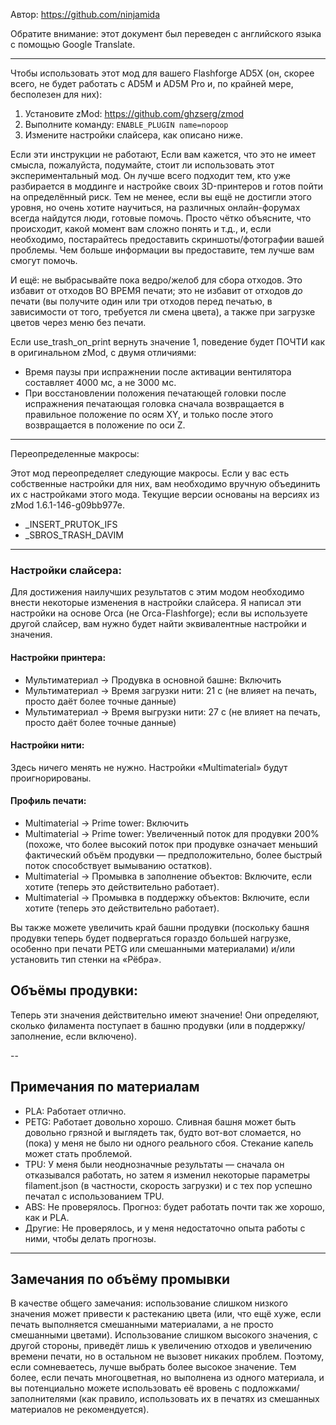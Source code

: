 Автор: https://github.com/ninjamida

Обратите внимание: этот документ был переведен с английского языка с помощью Google Translate.

---

Чтобы использовать этот мод для вашего Flashforge AD5X (он, скорее всего, не будет работать с AD5M и AD5M Pro и, по крайней мере, бесполезен для них):

1. Установите zMod: https://github.com/ghzserg/zmod
2. Выполните команду: ```ENABLE_PLUGIN name=nopoop```
3. Измените настройки слайсера, как описано ниже.

Если эти инструкции не работают, Если вам кажется, что это не имеет смысла, пожалуйста, подумайте, стоит ли использовать этот экспериментальный мод. Он лучше всего подходит тем, кто уже разбирается в моддинге и настройке своих 3D-принтеров и готов пойти на определённый риск. Тем не менее, если вы ещё не достигли этого уровня, но очень хотите научиться, на различных онлайн-форумах всегда найдутся люди, готовые помочь. Просто чётко объясните, что происходит, какой момент вам сложно понять и т.д., и, если необходимо, постарайтесь предоставить скриншоты/фотографии вашей проблемы. Чем больше информации вы предоставите, тем лучше вам смогут помочь.

И ещё: не выбрасывайте пока ведро/желоб для сбора отходов. Это избавит от отходов ВО ВРЕМЯ печати; это не избавит от отходов *до* печати (вы получите один или три отходов перед печатью, в зависимости от того, требуется ли смена цвета), а также при загрузке цветов через меню без печати.

Если use_trash_on_print вернуть значение 1, поведение будет ПОЧТИ как в оригинальном zMod, с двумя отличиями:
- Время паузы при испражнении после активации вентилятора составляет 4000 мс, а не 3000 мс.
- При восстановлении положения печатающей головки после испражнения печатающая головка сначала возвращается в правильное положение по осям XY, и только после этого возвращается в положение по оси Z.

---

Переопределенные макросы:

Этот мод переопределяет следующие макросы. Если у вас есть собственные настройки для них, вам необходимо вручную объединить их с настройками этого мода. Текущие версии основаны на версиях из zMod 1.6.1-146-g09bb977e.
- _INSERT_PRUTOK_IFS
- _SBROS_TRASH_DAVIM

---

### Настройки слайсера:

Для достижения наилучших результатов с этим модом необходимо внести некоторые изменения в настройки слайсера. Я написал эти настройки на основе Orca (не Orca-Flashforge); если вы используете другой слайсер, вам нужно будет найти эквивалентные настройки и значения.

#### Настройки принтера:
- Мультиматериал -> Продувка в основной башне: Включить
- Мультиматериал -> Время загрузки нити: 21 с (не влияет на печать, просто даёт более точные данные)
- Мультиматериал -> Время выгрузки нити: 27 с (не влияет на печать, просто даёт более точные данные)

#### Настройки нити:
Здесь ничего менять не нужно. Настройки «Multimaterial» будут проигнорированы.

#### Профиль печати:
- Multimaterial -> Prime tower: Включить
- Multimaterial -> Prime tower: Увеличенный поток для продувки 200% (похоже, что более высокий поток при продувке означает меньший фактический объём продувки — предположительно, более быстрый поток способствует вымыванию остатков).
- Multimaterial -> Промывка в заполнение объектов: Включите, если хотите (теперь это действительно работает).
- Multimaterial -> Промывка в поддержку объектов: Включите, если хотите (теперь это действительно работает).

Вы также можете увеличить край башни продувки (поскольку башня продувки теперь будет подвергаться гораздо большей нагрузке, особенно при печати PETG или смешанными материалами) и/или установить тип стенки на «Рёбра».

## Объёмы продувки:
Теперь эти значения действительно имеют значение! Они определяют, сколько филамента поступает в башню продувки (или в поддержку/заполнение, если включено).

--

## Примечания по материалам

- PLA: Работает отлично.
- PETG: Работает довольно хорошо. Сливная башня может быть довольно грязной и выглядеть так, будто вот-вот сломается, но (пока) у меня не было ни одного реального сбоя. Стекание капель может стать проблемой.
- TPU: У меня были неоднозначные результаты — сначала он отказывался работать, но затем я изменил некоторые параметры filament.json (в частности, скорость загрузки) и с тех пор успешно печатал с использованием TPU.
- ABS: Не проверялось. Прогноз: будет работать почти так же хорошо, как и PLA.
- Другие: Не проверялось, и у меня недостаточно опыта работы с ними, чтобы делать прогнозы.

---

## Замечания по объёму промывки

В качестве общего замечания: использование слишком низкого значения может привести к растеканию цвета (или, что ещё хуже, если печать выполняется смешанными материалами, а не просто смешанными цветами). Использование слишком высокого значения, с другой стороны, приведёт лишь к увеличению отходов и увеличению времени печати, но в остальном не вызовет никаких проблем. Поэтому, если сомневаетесь, лучше выбрать более высокое значение. Тем более, если печать многоцветная, но выполнена из одного материала, и вы потенциально можете использовать её вровень с подложками/заполнителями (как правило, использовать их в печатях из смешанных материалов не рекомендуется).
